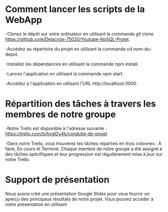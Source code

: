 # Comment lancer les scripts de la WebApp

  -Clonez le dépôt sur votre ordinateur en utilisant la commande git clone https://github.com/Delacroix-75020/Youtube-NoSQL-Projet.
  
  -Accédez au répertoire du projet en utilisant la commande cd nom-du-depot.
  
  -Installez les dépendances en utilisant la commande npm install.
  
  -Lancez l'application en utilisant la commande npm start.
  
  -Accédez à l'application en utilisant l'URL http://localhost:3000.

# Répartition des tâches à travers les membres de notre groupe

  -Notre Trello est disponible à l'adresse suivante : https://trello.com/b/hvgIDy4k/conduite-de-projet

  -Dans notre Trello, vous trouverez les tâches réparties en trois colonnes : À faire, En cours et Terminé. Chaque membre de notre groupe a été assigné à des tâches            spécifiques et leur progression est régulièrement mise à jour sur notre Trello.

# Support de présentation

  Nous avons créé une présentation Google Slides pour vous fournir un aperçu des principaux résultats de notre projet. Vous pouvez accéder à notre présentation en         utilisant 
